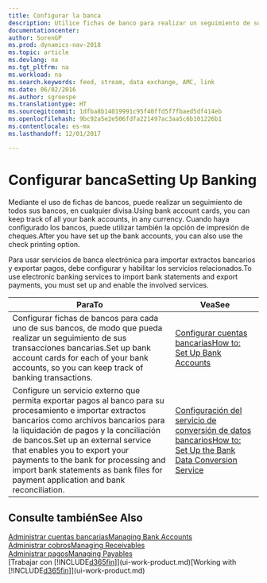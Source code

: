 ```yaml
---
title: Configurar la banca
description: Utilice fichas de banco para realizar un seguimiento de sus cuentas bancarias y configurar las fuentes de bancos para intercambiar datos.
documentationcenter: 
author: SorenGP
ms.prod: dynamics-nav-2018
ms.topic: article
ms.devlang: na
ms.tgt_pltfrm: na
ms.workload: na
ms.search.keywords: feed, stream, data exchange, AMC, link
ms.date: 06/02/2016
ms.author: sgroespe
ms.translationtype: HT
ms.sourcegitcommit: 1dfba8b14019991c95f40ffd5f7fbaed5df414eb
ms.openlocfilehash: 9bc92a5e2e506fdfa221497ac3aa5c6b101226b1
ms.contentlocale: es-mx
ms.lasthandoff: 12/01/2017

---
```

# <a name="setting-up-banking"></a><span data-ttu-id="80c0b-103">Configurar banca</span><span class="sxs-lookup"><span data-stu-id="80c0b-103">Setting Up Banking</span></span>
<span data-ttu-id="80c0b-104">Mediante el uso de fichas de bancos, puede realizar un seguimiento de todos sus bancos, en cualquier divisa.</span><span class="sxs-lookup"><span data-stu-id="80c0b-104">Using bank account cards, you can keep track of all your bank accounts, in any currency.</span></span> <span data-ttu-id="80c0b-105">Cuando haya configurado los bancos, puede utilizar también la opción de impresión de cheques.</span><span class="sxs-lookup"><span data-stu-id="80c0b-105">After you have set up the bank accounts, you can also use the check printing option.</span></span>

<span data-ttu-id="80c0b-106">Para usar servicios de banca electrónica para importar extractos bancarios y exportar pagos, debe configurar y habilitar los servicios relacionados.</span><span class="sxs-lookup"><span data-stu-id="80c0b-106">To use electronic banking services to import bank statements and  export payments, you must set up and enable the involved services.</span></span>

| <span data-ttu-id="80c0b-107">Para</span><span class="sxs-lookup"><span data-stu-id="80c0b-107">To</span></span> | <span data-ttu-id="80c0b-108">Vea</span><span class="sxs-lookup"><span data-stu-id="80c0b-108">See</span></span> |
| --- | --- |
| <span data-ttu-id="80c0b-109">Configurar fichas de bancos para cada uno de sus bancos, de modo que pueda realizar un seguimiento de sus transacciones bancarias.</span><span class="sxs-lookup"><span data-stu-id="80c0b-109">Set up bank account cards for each of your bank accounts, so you can keep track of banking transactions.</span></span> |[<span data-ttu-id="80c0b-110">Configurar cuentas bancarias</span><span class="sxs-lookup"><span data-stu-id="80c0b-110">How to: Set Up Bank Accounts</span></span>](bank-how-setup-bank-accounts.md) |
| <span data-ttu-id="80c0b-111">Configure un servicio externo que permita exportar pagos al banco para su procesamiento e importar extractos bancarios como archivos bancarios para la liquidación de pagos y la conciliación de bancos.</span><span class="sxs-lookup"><span data-stu-id="80c0b-111">Set up an external service that enables you to export your payments to the bank for processing  and import bank statements as bank files for payment application and bank reconciliation.</span></span> |[<span data-ttu-id="80c0b-112">Configuración del servicio de conversión de datos bancarios</span><span class="sxs-lookup"><span data-stu-id="80c0b-112">How to: Set Up the Bank Data Conversion Service</span></span>](bank-how-setup-bank-data-conversion-service.md) |

## <a name="see-also"></a><span data-ttu-id="80c0b-113">Consulte también</span><span class="sxs-lookup"><span data-stu-id="80c0b-113">See Also</span></span>
[<span data-ttu-id="80c0b-114">Administrar cuentas bancarias</span><span class="sxs-lookup"><span data-stu-id="80c0b-114">Managing Bank Accounts</span></span>](bank-manage-bank-accounts.md)  
[<span data-ttu-id="80c0b-115">Administrar cobros</span><span class="sxs-lookup"><span data-stu-id="80c0b-115">Managing Receivables</span></span>](receivables-manage-receivables.md)  
[<span data-ttu-id="80c0b-116">Administrar pagos</span><span class="sxs-lookup"><span data-stu-id="80c0b-116">Managing Payables</span></span>](payables-manage-payables.md)  
<span data-ttu-id="80c0b-117">[Trabajar con [!INCLUDE[d365fin](includes/d365fin_md.md)]](ui-work-product.md)</span><span class="sxs-lookup"><span data-stu-id="80c0b-117">[Working with [!INCLUDE[d365fin](includes/d365fin_md.md)]](ui-work-product.md)</span></span>


